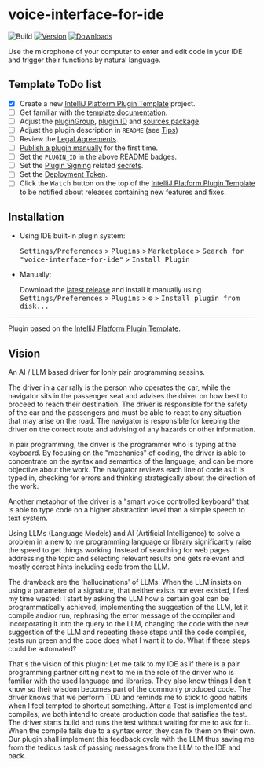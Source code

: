 # voice-interface-for-ide

![Build](https://github.com/OvisMaximus/voice-interface-for-ide/workflows/Build/badge.svg)
[![Version](https://img.shields.io/jetbrains/plugin/v/PLUGIN_ID.svg)](https://plugins.jetbrains.com/plugin/PLUGIN_ID)
[![Downloads](https://img.shields.io/jetbrains/plugin/d/PLUGIN_ID.svg)](https://plugins.jetbrains.com/plugin/PLUGIN_ID)


<!-- Plugin description -->
Use the microphone of your computer to enter and edit code in your IDE and trigger their functions by natural language.
<!-- Plugin description end -->

## Template ToDo list
- [x] Create a new [IntelliJ Platform Plugin Template][template] project.
- [ ] Get familiar with the [template documentation][template].
- [ ] Adjust the [pluginGroup](./gradle.properties), [plugin ID](./src/main/resources/META-INF/plugin.xml) and [sources package](./src/main/kotlin).
- [ ] Adjust the plugin description in `README` (see [Tips][docs:plugin-description])
- [ ] Review the [Legal Agreements](https://plugins.jetbrains.com/docs/marketplace/legal-agreements.html?from=IJPluginTemplate).
- [ ] [Publish a plugin manually](https://plugins.jetbrains.com/docs/intellij/publishing-plugin.html?from=IJPluginTemplate) for the first time.
- [ ] Set the `PLUGIN_ID` in the above README badges.
- [ ] Set the [Plugin Signing](https://plugins.jetbrains.com/docs/intellij/plugin-signing.html?from=IJPluginTemplate) related [secrets](https://github.com/JetBrains/intellij-platform-plugin-template#environment-variables).
- [ ] Set the [Deployment Token](https://plugins.jetbrains.com/docs/marketplace/plugin-upload.html?from=IJPluginTemplate).
- [ ] Click the <kbd>Watch</kbd> button on the top of the [IntelliJ Platform Plugin Template][template] to be notified about releases containing new features and fixes.

## Installation

- Using IDE built-in plugin system:
  
  <kbd>Settings/Preferences</kbd> > <kbd>Plugins</kbd> > <kbd>Marketplace</kbd> > <kbd>Search for "voice-interface-for-ide"</kbd> >
  <kbd>Install Plugin</kbd>
  
- Manually:

  Download the [latest release](https://github.com/OvisMaximus/voice-interface-for-ide/releases/latest) and install it manually using
  <kbd>Settings/Preferences</kbd> > <kbd>Plugins</kbd> > <kbd>⚙️</kbd> > <kbd>Install plugin from disk...</kbd>


---
Plugin based on the [IntelliJ Platform Plugin Template][template].

[template]: https://github.com/JetBrains/intellij-platform-plugin-template
[docs:plugin-description]: https://plugins.jetbrains.com/docs/intellij/plugin-user-experience.html#plugin-description-and-presentation

## Vision

An AI / LLM based driver for lonly pair programming sessins. 

The driver in a car rally is the person who operates the car, while the navigator sits in the passenger seat and
advises the driver on how best to proceed to reach their destination. The driver is responsible for the safety of
the car and the passengers and must be able to react to any situation that may arise on the road.
The navigator is responsible for keeping the driver on the correct route and advising of any hazards or other
information.

In pair programming, the driver is the programmer who is typing at the keyboard. By focusing on the "mechanics" of
coding, the driver is able to concentrate on the syntax and semantics of the language, and can be more objective
about the work. The navigator reviews each line of code as it is typed in, checking for errors and thinking
strategically about the direction of the work.

Another metaphor of the driver is a "smart voice controlled keyboard" that is able to type code on a higher
abstraction level than a simple speech to text system.

Using LLMs (Language Models) and AI (Artificial Intelligence) to solve a problem in a new to me programming language
or library significantly raise the speed to get things working. Instead of searching for web pages addressing the
topic and selecting relevant results one gets relevant and mostly correct hints including code from the LLM.

The drawback are the 'hallucinations' of LLMs.
When the LLM insists on using a parameter of a signature, that neither exists nor ever existed, I feel my time
wasted: I start by asking the LLM how a certain goal can be programmatically achieved, implementing the suggestion
of the LLM, let it compile and/or run, rephrasing the error message of the compiler and incorporating it
into the query to the LLM, changing the code with the new suggestion of the LLM and repeating these steps until the
code compiles, tests run green and the code does what I want it to do. What if these steps could be automated?

That's the vision of this plugin: Let me talk to my IDE as if there is a pair programming partner sitting next to
me in the role of the driver who is familiar with the used language and libraries. They also know things I
don't know so their wisdom becomes part of the commonly produced code. The driver knows that we perform TDD and
reminds me to stick to good habits when I feel tempted to shortcut something. After a Test is implemented and
compiles, we both intend to create production code that satisfies the test. The driver starts build and runs the
test without waiting for me to ask for it. When the compile fails due to a syntax error, they can fix them on their
own. Our plugin shall implement this feedback cycle with the LLM thus saving me from the tedious task of passing
messages from the LLM to the IDE and back.
